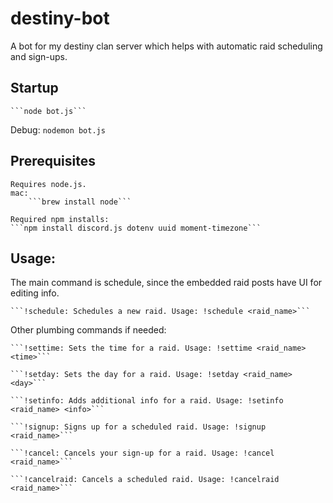 # destiny-bot
A bot for my destiny clan server which helps with automatic raid scheduling and sign-ups.

## Startup
    
    ```node bot.js```

Debug:
    ```nodemon bot.js```

## Prerequisites

    Requires node.js.
    mac:
        ```brew install node```

    Required npm installs:
    ```npm install discord.js dotenv uuid moment-timezone```


## Usage:

The main command is schedule, since the embedded raid posts have UI for editing info.

    ```!schedule: Schedules a new raid. Usage: !schedule <raid_name>```

Other plumbing commands if needed:

    ```!settime: Sets the time for a raid. Usage: !settime <raid_name> <time>```

    ```!setday: Sets the day for a raid. Usage: !setday <raid_name> <day>```

    ```!setinfo: Adds additional info for a raid. Usage: !setinfo <raid_name> <info>```

    ```!signup: Signs up for a scheduled raid. Usage: !signup <raid_name>```

    ```!cancel: Cancels your sign-up for a raid. Usage: !cancel <raid_name>```

    ```!cancelraid: Cancels a scheduled raid. Usage: !cancelraid <raid_name>```